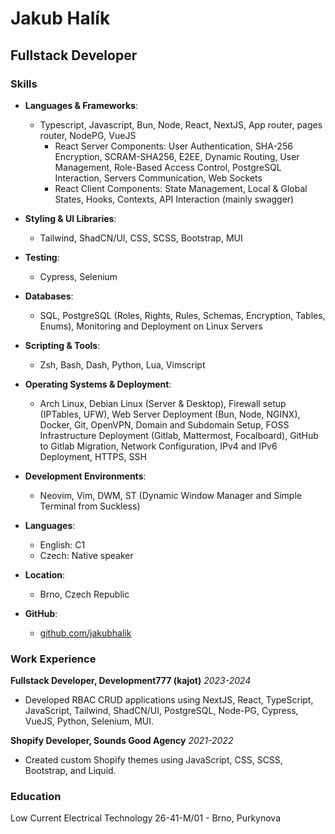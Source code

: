 # Jakub Halík

## Fullstack Developer

### Skills

- **Languages & Frameworks**:

  - Typescript, Javascript, Bun, Node, React, NextJS, App router, pages router, NodePG, VueJS
    - React Server Components: User Authentication, SHA-256 Encryption, SCRAM-SHA256, E2EE, Dynamic Routing, User Management, Role-Based Access Control, PostgreSQL Interaction, Servers Communication, Web Sockets
    - React Client Components: State Management, Local & Global States, Hooks, Contexts, API Interaction (mainly swagger)

- **Styling & UI Libraries**:

  - Tailwind, ShadCN/UI, CSS, SCSS, Bootstrap, MUI

- **Testing**:

  - Cypress, Selenium

- **Databases**:

  - SQL, PostgreSQL (Roles, Rights, Rules, Schemas, Encryption, Tables, Enums), Monitoring and Deployment on Linux Servers

- **Scripting & Tools**:

  - Zsh, Bash, Dash, Python, Lua, Vimscript

- **Operating Systems & Deployment**:

  - Arch Linux, Debian Linux (Server & Desktop), Firewall setup (IPTables, UFW), Web Server Deployment (Bun, Node, NGINX), Docker, Git, OpenVPN, Domain and Subdomain Setup, FOSS Infrastructure Deployment (Gitlab, Mattermost, Focalboard), GitHub to Gitlab Migration, Network Configuration, IPv4 and IPv6 Deployment, HTTPS, SSH

- **Development Environments**:

  - Neovim, Vim, DWM, ST (Dynamic Window Manager and Simple Terminal from Suckless)

- **Languages**:

  - English: C1
  - Czech: Native speaker

- **Location**:

  - Brno, Czech Republic

- **GitHub**:
  - [github.com/jakubhalik](https://github.com/jakubhalik)

### Work Experience

**Fullstack Developer, Development777 (kajot)**
_2023-2024_

- Developed RBAC CRUD applications using NextJS, React, TypeScript, JavaScript, Tailwind, ShadCN/UI, PostgreSQL, Node-PG, Cypress, VueJS, Python, Selenium, MUI.

**Shopify Developer, Sounds Good Agency**
_2021-2022_

- Created custom Shopify themes using JavaScript, CSS, SCSS, Bootstrap, and Liquid.

### Education

Low Current Electrical Technology 26-41-M/01 - Brno, Purkynova
